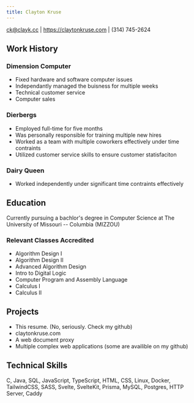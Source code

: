 ```yaml
---
title: Clayton Kruse
---
```

ck@clayk.cc | https://claytonkruse.com | (314) 745-2624

## Work History

### Dimension Computer

* Fixed hardware and software computer issues
* Independantly managed the buisness for multiple weeks
* Technical customer service
* Computer sales

### Dierbergs

* Employed full-time for five months
* Was personally responsible for training multiple new hires
* Worked as a team with multiple coworkers effectively under time contraints
* Utilized customer service skills to ensure customer statisfaciton

### Dairy Queen

* Worked independently under significant time contraints effectively

## Education

Currently pursuing a bachlor's degree in Computer Science at The University of Missouri -- Columbia (MIZZOU)

### Relevant Classes Accredited
* Algorithm Design I
* Algorithm Design II
* Advanced Algorithm Design
* Intro to Digital Logic
* Computer Program and Assembly Language
* Calculus I
* Calculus II

## Projects

* This resume. (No, seriously. Check my github)
* claytonkruse.com
* A web document proxy
* Multiple complex web applications (some are availible on my github)


## Technical Skills

C, Java, SQL, JavaScript, TypeScript, HTML, CSS, Linux, Docker, TailwindCSS, SASS, Svelte, SvelteKit, Prisma, MySQL, Postgres, HTTP Server, Caddy

